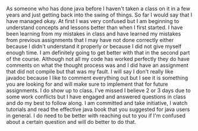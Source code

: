 
As someone who has done java before I haven't taken a class on it in a few years and just getting back into the swing of things. So far I would say that I have managed okay. At first I was very confused but I am beginning to understand concepts and lessons better than when I first started. I have been learning from my mistakes in class and have learned my mistakes from previous assignments that I may have not done correctly either because I didn't understand it properly or because I did not give myself enough time. I am definitely going to get better with that in the second part of the course. Although not all my code has worked perfectly they do have comments on what the thought process was and I did have an assignment that did not compile but that was my fault.  I will say I don't really like javadoc because I like to comment everything out but I see it is something you are looking for and will make sure to implement that for future assignments. I do show up to class. I've missed I believe 2 or 3 days due to  some work conflicts but I have engaged and answered questions in class and do my best to follow along. I am committed and take initiative, I watch tutorials and read the effective java book that you suggested for java users in general. I do need to be better with reaching out to you if I'm confused about a certain question and will do better to do that.
